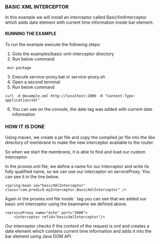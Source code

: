 ### BASIC XML INTERCEPTOR

In this example we will install an interceptor called BasicXmlInterceptor which adds date element with current time information inside bar element.
     

#### RUNNING THE EXAMPLE


To run the example execute the following steps:

1. Goto the examples/basic-xml-interceptor directory
2. Run below command

  ``` 
   mvn package
  ```

3. Execute service-proxy.bat or service-proxy.sh
4. Open a second terminal
5. Run below command

```
curl -d @example.xml http://localhost:2000 -H "Content-Type: application/xml"
```

6. You can see on the console, the date tag was added with current date information


### HOW IT IS DONE

Using maven, we create a jar file and copy the compiled jar file into the libs directory of membrane to make the new interceptor available to the router.

So when we start the membrane, it is able to find and load our custom interceptor.

In the proxies.xml file, we define a name for our interceptor and write its fully qualified name, so we can use our interceptor on serviceProxy. You can see it in the line below.

```
<spring:bean id="basicXmlInterceptor" class="com.predic8.myInterceptor.BasicXmlInterceptor" />
```

Again in the proxies.xml file inside `<serviceProxy> tag you can see that we added our basic xml interceptor using the beanname we defined above.

```
<serviceProxy name="echo" port="2000">
	<interceptor refid="basicXmlInterceptor"/>
```

Our interceptor checks if the content of the request is xml and creates a date element which contains current time information and adds it into the bar element using Java DOM API. 
